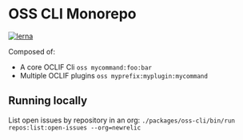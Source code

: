 # OSS CLI Monorepo

[![lerna](https://img.shields.io/badge/maintained%20with-lerna-cc00ff.svg)](https://lerna.js.org/)

Composed of:

- A core OCLIF Cli `oss mycommand:foo:bar`
- Multiple OCLIF plugins `oss myprefix:myplugin:mycommand`

## Running locally

List open issues by repository in an org:
`./packages/oss-cli/bin/run repos:list:open-issues --org=newrelic`

